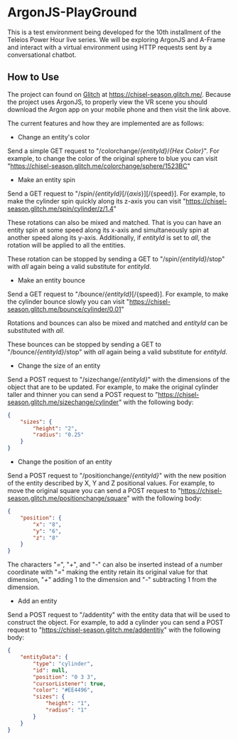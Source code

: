 ArgonJS-PlayGround
==================

This is a test environment being developed for the 10th installment of the Teleios Power Hour live series. We will be exploring ArgonJS and A-Frame and interact with a virtual environment using HTTP requests sent by a conversational chatbot.

How to Use
----------

The project can found on [Glitch](https://glitch.com/) at https://chisel-season.glitch.me/. Because the project uses ArgonJS, to properly view the VR scene you should download the Argon app on your mobile phone and then visit the link above.

The current features and how they are implemented are as follows:
 * Change an entity's color
 
Send a simple GET request to "/colorchange/_{entityId}_/_{Hex Color}_". For example, to change the color of the original sphere to blue you can visit "https://chisel-season.glitch.me/colorchange/sphere/1523BC"

 * Make an entity spin
 
Send a GET request to "/spin/_{entityId}_[/{_axis_}][/{speed}]. For example, to make the cylinder spin quickly along its z-axis you can visit "https://chisel-season.glitch.me/spin/cylinder/z/1.4"

These rotations can also be mixed and matched. That is you can have an entity spin at some speed along its x-axis and simultaneously spin at another speed along its y-axis. Additionally, if _entityId_ is set to _all_, the rotation will be applied to all the entities.  

These rotation can be stopped by sending a GET to "/spin/_{entityId}_/stop" with _all_ again being a valid substitute for _entityId_.

 * Make an entity bounce
 
Send a GET request to "/bounce/_{entityId}_[/{speed}]. For example, to make the cylinder bounce slowly you can visit "https://chisel-season.glitch.me/bounce/cylinder/0.01"

Rotations and bounces can also be mixed and matched and _entityId_ can be substituted with _all_.

These bounces can be stopped by sending a GET to "/bounce/_{entityId}_/stop" with _all_ again being a valid substitute for _entityId_.

 * Change the size of an entity
 
Send a POST request to "/sizechange/_{entityId}_" with the dimensions of the object that are to be updated. For example, to make the original cylinder taller and thinner you can send a POST request to "https://chisel-season.glitch.me/sizechange/cylinder" with the following body:

```JSON
{
	"sizes": {
		"height": "2",
		"radius": "0.25"
	}
}
```

 * Change the position of an entity
 
Send a POST request to "/positionchange/_{entityId}_" with the new position of the entity described by X, Y and Z positional values. For example, to move the original square you can send a POST request to "https://chisel-season.glitch.me/positionchange/square" with the following body:

```JSON
{
	"position": {
		"x": "8",
		"y": "6",
		"z": "8"
	}
}
```

The characters "_=_", "_+_", and "_-_" can also be inserted instead of a number coordinate with "_=_" making the entity retain its original value for that dimension, "_+_" adding 1 to the dimension and "_-_" subtracting 1 from the dimension.

 * Add an entity
 
Send a POST request to "/addentity" with the entity data that will be used to construct the object. For example, to add a cylinder you can send a POST request to "https://chisel-season.glitch.me/addentitiy" with the following body:

```JSON
{
	"entityData": {
		"type": "cylinder",
		"id": null,
		"position": "0 3 3",
		"cursorListener": true,
		"color": "#EE4496",
		"sizes": {
			"height": "1",
			"radius": "1"
		}
	}
}
```
